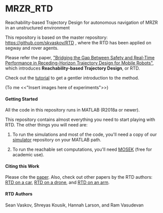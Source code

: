 # MRZR_RTD

Reachability-based Trajectory Design for autonomous navigation of MRZR in an unstructured environment

This repository is based on the master repository: https://github.com/skvaskov/RTD , where the RTD has been applied on segway and rover agents.

Please refer the paper, ["Bridging the Gap Between Safety and Real-Time Performance in Receding-Horizon Trajectory Design for Mobile Robots"](https://arxiv.org/abs/1809.06746), which introduces **Reachability-based Trajectory Design**, or RTD.

Check out the [tutorial](https://github.com/skousik/RTD_tutorial) to get a gentler introduction to the method. 

(To me <<"Insert images here of experiments">>)

#### Getting Started

All the code in this repository runs in MATLAB (R2018a or newer).

This repository contains almost everything you need to start playing with RTD. The other things you will need are:

1. To run the simulations and most of the code, you'll need a copy of our [simulator](https://github.com/skousik/simulator) repository on your MATLAB path.

2. To run the reachable set computations, you'll need [MOSEK](https://www.mosek.com/) (free for academic use).


#### Citing this Work

Please cite the [paper](https://arxiv.org/abs/1809.06746). Also, check out other papers by the RTD authors: [RTD on a car](https://arxiv.org/abs/1902.01786), [RTD on a drone](https://arxiv.org/abs/1904.05728), and [RTD on an arm](https://arxiv.org/abs/2002.01591).

#### RTD Authors

Sean Vaskov, Shreyas Kousik, Hannah Larson, and Ram Vasudevan

